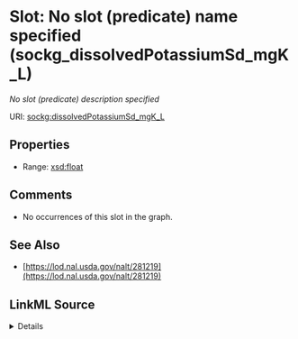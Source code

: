 

# Slot: No slot (predicate) name specified (sockg_dissolvedPotassiumSd_mgK_L)


_No slot (predicate) description specified_







URI: [sockg:dissolvedPotassiumSd_mgK_L](https://idir.uta.edu/sockg-ontology/docs/dissolvedPotassiumSd_mgK_L)



<!-- no inheritance hierarchy -->








## Properties

* Range: [xsd:float](http://www.w3.org/2001/XMLSchema#float)





## Comments

* No occurrences of this slot in the graph.

## See Also

* [https://lod.nal.usda.gov/nalt/281219](https://lod.nal.usda.gov/nalt/281219)



## LinkML Source

<details>

```yaml
name: sockg_dissolvedPotassiumSd_mgK_L
description: No slot (predicate) description specified
title: No slot (predicate) name specified
comments:
- No occurrences of this slot in the graph.
from_schema: soc-kg
see_also:
- https://lod.nal.usda.gov/nalt/281219
rank: 1000
domain: sockg_WaterQualityConc
slot_uri: sockg:dissolvedPotassiumSd_mgK_L
alias: sockg_dissolvedPotassiumSd_mgK_L
range: float

```
</details>